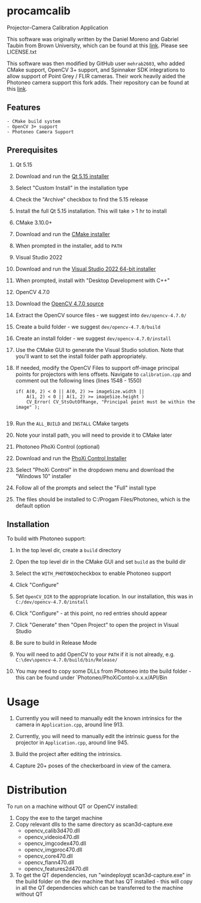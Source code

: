 # procamcalib

Projector-Camera Calibration Application

This software was originally written by the Daniel Moreno and Gabriel Taubin
from Brown University, which can be found at this
[link](http://mesh.brown.edu/calibration/software.html).
Please see LICENSE.txt

This software was then modified by GitHub user `mehrab2603`, who added CMake
support, OpenCV 3+ support, and Spinnaker SDK integrations to allow support of
Point Grey / FLIR cameras. Their work heavily aided the Photoneo camera support
this fork adds. Their repository can be found at this
[link](https://github.com/mehrab2603/scan3d-capture).

## Features

    - CMake build system
    - OpenCV 3+ support
    - Photoneo Camera Support

## Prerequisites

1. Qt 5.15

  1. Download and run the [Qt 5.15 installer](https://www.qt.io/download-qt-installer)
  2. Select "Custom Install" in the installation type
  3. Check the "Archive" checkbox to find the 5.15 release
  4. Install the full Qt 5.15 installation. This will take > 1 hr to install

2. CMake 3.10.0+

  1. Download and run the [CMake installer](https://cmake.org/download/)
  2. When prompted in the installer, add to `PATH`

3. Visual Studio 2022

  1. Download and run the [Visual Studio 2022 64-bit installer](https://my.visualstudio.com/Downloads)
  2. When prompted, install with "Desktop Development with C++"

4. OpenCV 4.7.0

  1. Download the [OpenCV 4.7.0 source](https://opencv.org/releases/)
  2. Extract the OpenCV source files - we suggest into `dev/opencv-4.7.0/`
  3. Create a build folder - we suggest `dev/opencv-4.7.0/build`
  4. Create an install folder - we suggest `dev/opencv-4.7.0/install`
  5. Use the CMake GUI to generate the Visual Studio solution. Note that you'll want to set the install folder path appropriately.
  6. If needed, modify the OpenCV Files to support off-image principal points for projectors with lens offsets.
     Navigate to `calibration.cpp` and comment out the following lines (lines 1548 - 1550)
     ```
     if( A(0, 2) < 0 || A(0, 2) >= imageSize.width ||
         A(1, 2) < 0 || A(1, 2) >= imageSize.height )
         CV_Error( CV_StsOutOfRange, "Principal point must be within the image" );
      
     ```
  7. Run the `ALL_BUILD` and `INSTALL` CMake targets
  8. Note your install path, you will need to provide it to CMake later

4. Photoneo PhoXi Control (optional)

  1. Download and run the [PhoXi Control Installer](https://www.photoneo.com/downloads/phoxi-control/)
  2. Select "PhoXi Control" in the dropdown menu and download the "Windows 10" installer
  3. Follow all of the prompts and select the "Full" install type
  4. The files should be installed to C:/Progam Files/Photoneo, which is the default option

## Installation

To build with Photoneo support: 

1. In the top level dir, create a `build` directory

2. Open the top level dir in the CMake GUI and set `build` as the build dir

3. Select the `WITH_PHOTONEO`checkbox to enable Photoneo support

4. Click "Configure"

5. Set `OpenCV_DIR` to the appropriate location. In our installation, this was in
   `C:/dev/opencv-4.7.0/install`

6. Click "Configure" - at this point, no red entries should appear

7. Click "Generate" then "Open Project" to open the project in Visual Studio

8. Be sure to build in Release Mode

9. You will need to add OpenCV to your `PATH` if it is not already, e.g.
   `C:\dev\opencv-4.7.0/build/bin/Release/`

10. You may need to copy some DLLs from Photoneo into the build folder - this can be found
    under `Photoneo/PhoXiContol-x.x.x/API/Bin

# Usage

1. Currently you will need to manually edit the known intrinsics for the
   camera in `Application.cpp`, around line 913.

2. Currently, you will need to manually edit the intrinsic guess for the
   projector in `Application.cpp`, around line 945.

3. Build the project after editing the intrinsics.

4. Capture 20+ poses of the checkerboard in view of the camera.

# Distribution
To run on a machine without QT or OpenCV installed:
1. Copy the exe to the target machine
2. Copy relevant dlls to the same directory as scan3d-capture.exe
    - opencv_calib3d470.dll
    - opencv_videoio470.dll
    - opencv_imgcodex470.dll
    - opencv_imgproc470.dll
    - opencv_core470.dll
    - opencv_flann470.dll
    - opencv_features2d470.dll
3. To get the QT dependencies, run "windeployqt scan3d-capture.exe" in the build folder
   on the dev machine that has QT installed - this will copy in all the QT dependencies which
   can be transferred to the machine without QT
